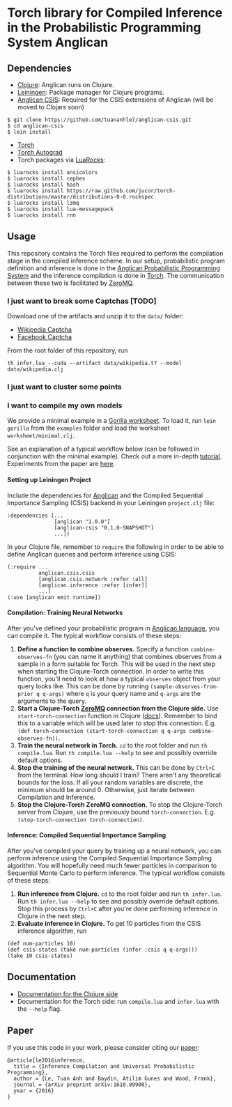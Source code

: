# Torch library for Compiled Inference in the Probabilistic Programming System Anglican
## Dependencies
- [Clojure](http://clojure.org/guides/getting_started): Anglican runs on Clojure.
- [Leiningen](http://leiningen.org/#install): Package manager for Clojure programs.
- [Anglican CSIS](https://github.com/tuananhle7/anglican-csis): Required for the CSIS extensions of Anglican (will be moved to Clojars soon)
```
$ git clone https://github.com/tuananhle7/anglican-csis.git
$ cd anglican-csis
$ lein install
```
- [Torch](http://torch.ch/docs/getting-started.html)
- [Torch Autograd](https://github.com/twitter/torch-autograd#install)
- Torch packages via [LuaRocks](https://luarocks.org/):
```
$ luarocks install ansicolors
$ luarocks install cephes
$ luarocks install hash
$ luarocks install https://raw.github.com/jucor/torch-distributions/master/distributions-0-0.rockspec
$ luarocks install lzmq
$ luarocks install lua-messagepack
$ luarocks install rnn
```

## Usage

This repository contains the Torch files required to perform the compilation stage in the compiled inference scheme. In our setup, probabilistic program definition and inference is done in the [Anglican Probabilistic Programming System](http://www.robots.ox.ac.uk/~fwood/anglican/) and the inference compilation is done in [Torch](http://torch.ch/). The communication between these two is facilitated by [ZeroMQ](http://zeromq.org/).

### I just want to break some Captchas [TODO]

Download one of the artifacts and unzip it to the `data/` folder:
- [Wikipedia Captcha](TODO)
- [Facebook Captcha](TODO)

From the root folder of this repository, run
```
th infer.lua --cuda --artifact data/wikipedia.t7 --model data/wikipedia.clj
```

### I just want to cluster some points

### I want to compile my own models

We provide a minimal example in a [Gorilla worksheet](http://gorilla-repl.org/). To load it, run `lein gorilla` from the `examples` folder and load the worksheet `worksheet/minimal.clj`.

See an explanation of a typical workflow below (can be followed in conjunction with the minimal example). Check out a more in-depth [tutorial](TODO). Experiments from the paper are [here](TODO).

#### Setting up Leiningen Project
Include the dependencies for [Anglican](http://www.robots.ox.ac.uk/~fwood/anglican/index.html) and the Compiled Sequential Importance Sampling (CSIS) backend in your Leiningen `project.clj` file:
```
:dependencies [...
               [anglican "1.0.0"]
               [anglican-csis "0.1.0-SNAPSHOT"]
               ...])
```

In your Clojure file, remember to `require` the following in order to be able to define Anglican queries and perform inference using CSIS:
```
(:require ...
          anglican.csis.csis
          [anglican.csis.network :refer :all]
          [anglican.inference :refer [infer]]
          ...)
(:use [anglican emit runtime])
```

#### Compilation: Training Neural Networks
After you've defined your probabilistic program in [Anglican language](http://www.robots.ox.ac.uk/~fwood/anglican/language/index.html), you can compile it. The typical workflow consists of these steps:

1. **Define a function to combine observes.**
Specify a function `combine-observes-fn` (you can name it anything) that combines observes from a sample in a form suitable for Torch. This will be used in the next step when starting the Clojure-Torch connection. In order to write this function, you'll need to look at how a typical `observes` object from your query looks like. This can be done by running `(sample-observes-from-prior q q-args)` where `q` is your query name and `q-args` are the arguments to the query.
2. **Start a Clojure-Torch [ZeroMQ](http://zeromq.org/) connection from the Clojure side.** Use `start-torch-connection` function in Clojure ([docs](http://tuananhle.co.uk/anglican-csis-doc/anglican.csis.network.html#var-start-torch-connection)). Remember to bind this to a variable which will be used later to stop this connection. E.g. `(def torch-connection (start-torch-connection q q-args combine-observes-fn))`.
3. **Train the neural network in Torch.** `cd` to the root folder and run `th compile.lua`. Run `th compile.lua --help` to see and possibly override default options.
4. **Stop the training of the neural network.** This can be done by `Ctrl+C` from the terminal. How long should I train? There aren't any theoretical bounds for the loss. If all your random variables are discrete, the minimum should be around 0. Otherwise, just iterate between Compilation and Inference.
5. **Stop the Clojure-Torch ZeroMQ connection.** To stop the Clojure-Torch server from Clojure, use the previously bound `torch-connection`. E.g. `(stop-torch-connection torch-connection)`.

#### Inference: Compiled Sequential Importance Sampling
After you've compiled your query by training up a neural network, you can perform inference using the Compiled Sequential Importance Sampling algorithm. You will hopefully need much fewer particles in comparison to Sequential Monte Carlo to perform inference. The typical workflow consists of these steps:

1. **Run inference from Clojure.** `cd` to the root folder and run `th infer.lua`. Run `th infer.lua --help` to see and possibly override default options. Stop this process by `Ctrl+C` after you're done performing inference in Clojure in the next step.
2. **Evaluate inference in Clojure.** To get 10 particles from the CSIS inference algorithm, run
```
(def num-particles 10)
(def csis-states (take num-particles (infer :csis q q-args)))
(take 10 csis-states)
```

## Documentation
- [Documentation for the Clojure side](http://tuananhle.co.uk/anglican-csis-doc/)
- Documentation for the Torch side: run `compile.lua` and `infer.lua` with the `--help` flag.

## Paper
If you use this code in your work, please consider citing our [paper](https://arxiv.org/abs/1610.09900):
```
@article{le2016inference,
  title = {Inference Compilation and Universal Probabilistic Programming},
  author = {Le, Tuan Anh and Baydin, Atilim Gunes and Wood, Frank},
  journal = {arXiv preprint arXiv:1610.09900},
  year = {2016}
}
```
